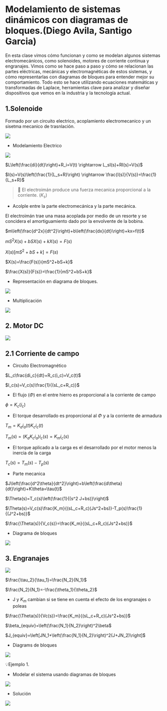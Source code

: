 # Modelamiento de sistemas dinámicos con diagramas de bloques.(Diego Avila, Santigo Garcia)
En esta clase vimos cómo funcionan y como se modelan algunos sistemas electromecánicos, como solenoides, motores de corriente continua y engranajes. Vimos como se hace paso a paso y cómo se relacionan las partes eléctricas, mecánicas y electromagnéticas de estos sistemas, y cómo representarlas con diagramas de bloques para entender mejor su comportamiento. Todo esto se hace utilizando ecuaciones matemáticas y transformadas de Laplace, herramientas clave para analizar y diseñar dispositivos que vemos en la industria y la tecnología actual.
## 1.Solenoide
Formado por un circuito electrico, acoplamiento electromecanico y un sisetma mecanico de trasnlación.

![](https://github.com/diegavila00/Apuntes/blob/main/TP/s1.png)

- Modelamiento Electrico

![](https://github.com/diegavila00/Apuntes/blob/main/TP/eeee.png)

$L\left(\frac{di}{dt}\right)+R_i=V(t) \rightarrow L_sI(s)+RI(s)=V(s)$

$I(s)=V(s)\left(\frac{1}{L_s+R}\right) \rightarrow \frac{I(s)}{V(s)}=\frac{1}{L_s+R}$

>🔑 El electroimán produce una fuerza mecanica proporcional a la corriente.
>$(K_s)$

- Acolple entre la parte electromecánica y la parte mecánica.

El electroimán trae una masa acoplada por medio de un resorte y se concidera el amortiguamiento dado por la envolvente de la bobina.

$m\left(\frac{d^2x}{dt^2}\right)+b\left(\frac{dx}{dt}\right)+kx=f(t)$

$mS^2X(s)+bSX(s)+kX(s)=F(s)$

$X(s)[mS^2+bS+k]=F(s)$

$X(s)=\frac{F(s)}{mS^2+bS+k}$

$\frac{X(s)}{F(s)}=\frac{1}{mS^2+bS+k}$

- Representación en diagrama de bloques.

![](https://github.com/diegavila00/Apuntes/blob/main/TP/dg.png)

- Multiplicación

![](https://github.com/diegavila00/Apuntes/blob/main/TP/dg2.png)

## 2. Motor DC

![](https://github.com/diegavila00/Apuntes/blob/main/TP/motor.png)

## 2.1 Corriente de campo 

- Circuito Electromagnético

$L_c\frac{di_c}{dt}+R_c(i_c)=V_c(t)$

$I_c(s)=V_c(s)\frac{1}{(sL_c+R_c)}$

- El flujo ($\Phi$) en el entre hierro es proporcional a la corriente de campo
  
$\phi=K_c(i_c)$

- El torque desarrollado es proporcional al $\Phi$ y a la corriente de armadura

$T_m=K_a i_a(t) K_c i_c(t)$

$T_m(s)=(K_a K_c i_a)i_c(s)=K_m i_c(s)$

- El torque aplicado a la carga es el desarrollado por el motor menos la inercia de la carga

$T_c(s)=T_m(s)-T_p(s)$

- Parte mecanica

$J\left(\frac{d^2\theta}{dt^2}\right)+b\left(\frac{d\theta}{dt}\right)+K\theta=\tau(t)$

$\Theta(s)=T_c(s)\left(\frac{1}{(s^2 J+bs)}\right)$

$\Theta(s)=V_c(s)\frac{K_m}{(sL_c+R_c)(Js^2+bs)}-T_p(s)\frac{1}{(J^2+bs)}$

$\frac{\Theta(s)}{V_c(s)}=\frac{K_m}{(sL_c+R_c)(Js^2+bs)}$

- Diagrama de bloques

![](https://github.com/diegavila00/Apuntes/blob/main/TP/dm.png)

## 3. Engranajes 

![](https://github.com/diegavila00/Apuntes/blob/main/TP/engranajes.png)

$\frac{\tau_2}{\tau_1}=\frac{N_2}{N_1}$

$\frac{N_2}{N_1}=-\frac{\theta_1}{\theta_2}$

- J y $K_m$ cambian si se tiene en cuenta el efecto de los engranajes o poleas

$\frac{\Theta(s)}{Vc(s)}=\frac{K_m}{(sL_c+R_c)(Js^2+bs)}$

$\beta_{equiv}=\left(\frac{N_1}{N_2}\right)^2\beta$

$J_{equiv}=\left[JN_1+\left(\frac{N_1}{N_2}\right)^2(J+JN_2)\right]$

- Diagrams de bloques

![](https://github.com/diegavila00/Apuntes/blob/main/TP/engranajes%201.0.png)

💡Ejemplo 1.

- Modelar el sistema usando diagramas de bloques

![](https://github.com/diegavila00/Apuntes/blob/main/TP/amplificador.png)

- Solución

![](https://github.com/diegavila00/Apuntes/blob/main/TP/me.png)






















